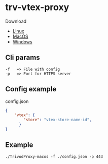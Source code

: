 # trv-vtex-proxy


Download

- [Linux](https://github.com/Trivod/trv-vtex-proxy/raw/main/bin/TrivodProxy-linux)
- [MacOS](https://github.com/Trivod/trv-vtex-proxy/raw/main/bin/TrivodProxy-macos)
- [Windows](https://github.com/Trivod/trv-vtex-proxy/raw/main/bin/TrivodProxy-win.exe)

## Cli params
```
-f   => File with config
-p   => Port for HTTPS server
```

## Config example

config.json

```json
{
    "vtex": {
        "store": "vtex-store-name-id",
      }
}
```


## Example

```shell
./TrivodProxy-macos -f ./config.json -p 443
```